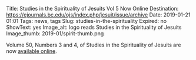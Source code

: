 Title: Studies in the Spirituality of Jesuits Vol 5 Now Online
Destination: https://ejournals.bc.edu/ojs/index.php/jesuit/issue/archive
Date: 2019-01-21 01:01 
Tags: news, tags 
Slug: studies-in-the-spirituality
Expired: no
ShowText: yes
Image_alt: logo reads Studies in the Spirituality of Jesuits
Image_thumb: 2019-01/spirit-thumb.png

Volume 50, Numbers 3 and 4, of Studies in the Spirituality of Jesuits are now <a href="https://ejournals.bc.edu/ojs/index.php/jesuit/issue/archive" >available online</a>.